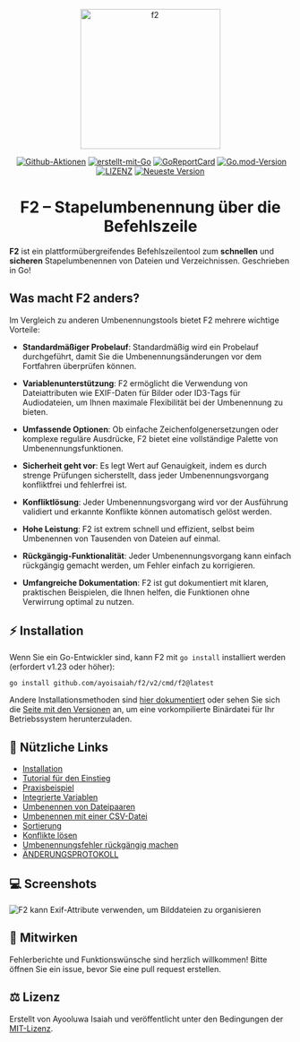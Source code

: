 <p align="center">
  <img src="https://ik.imagekit.io/turnupdev/f2_logo_02eDMiVt7.png" width="250" height="250" alt="f2">
</p>

<p align="center">
  <a href="http://makeapullrequest.com"><img src="https://img.shields.io/badge/PRs-willkommen-brightgreen.svg?style=flat" alt=""></a>
  <a href="https://github.com/ayoisaiah/F2/actions"><img src="https://github.com/ayoisaiah/F2/actions/workflows/test.yml/badge.svg" alt="Github-Aktionen"></a>
  <a href="https://golang.org"><img src="https://img.shields.io/badge/Erstellt%20mit-Go-1f425f.svg" alt="erstellt-mit-Go"></a>
  <a href="https://goreportcard.com/report/github.com/ayoisaiah/f2"><img src="https://goreportcard.com/badge/github.com/ayoisaiah/f2" alt="GoReportCard"></a>
  <a href="https://github.com/ayoisaiah/f2"><img src="https://img.shields.io/github/go-mod/go-version/ayoisaiah/f2.svg" alt="Go.mod-Version"></a>
  <a href="https://github.com/ayoisaiah/f2/blob/master/LICENCE"><img src="https://img.shields.io/github/license/ayoisaiah/f2.svg" alt="LIZENZ"></a>
  <a href="https://github.com/ayoisaiah/f2/releases/"><img src="https://img.shields.io/github/release/ayoisaiah/f2.svg" alt="Neueste Version"></a>
</p>

<h1 align="center">F2 – Stapelumbenennung über die Befehlszeile</h1>

**F2** ist ein plattformübergreifendes Befehlszeilentool zum **schnellen** und
**sicheren** Stapelumbenennen von Dateien und Verzeichnissen. Geschrieben in Go!

## Was macht F2 anders?

Im Vergleich zu anderen Umbenennungstools bietet F2 mehrere wichtige Vorteile:

- **Standardmäßiger Probelauf**: Standardmäßig wird ein Probelauf durchgeführt,
  damit Sie die Umbenennungsänderungen vor dem Fortfahren überprüfen können.

- **Variablenunterstützung**: F2 ermöglicht die Verwendung von Dateiattributen
  wie EXIF-Daten für Bilder oder ID3-Tags für Audiodateien, um Ihnen maximale
  Flexibilität bei der Umbenennung zu bieten.

- **Umfassende Optionen**: Ob einfache Zeichenfolgenersetzungen oder komplexe
  reguläre Ausdrücke, F2 bietet eine vollständige Palette von
  Umbenennungsfunktionen.

- **Sicherheit geht vor**: Es legt Wert auf Genauigkeit, indem es durch strenge
  Prüfungen sicherstellt, dass jeder Umbenennungsvorgang konfliktfrei und
  fehlerfrei ist.

- **Konfliktlösung**: Jeder Umbenennungsvorgang wird vor der Ausführung
  validiert und erkannte Konflikte können automatisch gelöst werden.

- **Hohe Leistung**: F2 ist extrem schnell und effizient, selbst beim Umbenennen
  von Tausenden von Dateien auf einmal.

- **Rückgängig-Funktionalität**: Jeder Umbenennungsvorgang kann einfach
  rückgängig gemacht werden, um Fehler einfach zu korrigieren.

- **Umfangreiche Dokumentation**: F2 ist gut dokumentiert mit klaren,
  praktischen Beispielen, die Ihnen helfen, die Funktionen ohne Verwirrung
  optimal zu nutzen.

## ⚡ Installation

Wenn Sie ein Go-Entwickler sind, kann F2 mit `go install` installiert werden
(erfordert v1.23 oder höher):

```bash
go install github.com/ayoisaiah/f2/v2/cmd/f2@latest
```

Andere Installationsmethoden sind
[hier dokumentiert](https://f2.freshman.tech/guide/getting-started.html) oder
sehen Sie sich die
[Seite mit den Versionen](https://github.com/ayoisaiah/f2/releases) an, um eine
vorkompilierte Binärdatei für Ihr Betriebssystem herunterzuladen.

## 📃 Nützliche Links

- [Installation](https://f2.freshman.tech/guide/getting-started.html)
- [Tutorial für den Einstieg](https://f2.freshman.tech/guide/tutorial.html)
- [Praxisbeispiel](https://f2.freshman.tech/guide/organizing-image-library.html)
- [Integrierte Variablen](https://f2.freshman.tech/guide/how-variables-work.html)
- [Umbenennen von Dateipaaren](https://f2.freshman.tech/guide/pair-renaming.html)
- [Umbenennen mit einer CSV-Datei](https://f2.freshman.tech/guide/csv-renaming.html)
- [Sortierung](https://f2.freshman.tech/guide/sorting.html)
- [Konflikte lösen](https://f2.freshman.tech/guide/conflict-detection.html)
- [Umbenennungsfehler rückgängig machen](https://f2.freshman.tech/guide/undoing-mistakes.html)
- [ÄNDERUNGSPROTOKOLL](https://f2.freshman.tech/reference/changelog.html)

## 💻 Screenshots

![F2 kann Exif-Attribute verwenden, um Bilddateien zu organisieren](https://f2.freshman.tech/assets/2.D-uxLR9T.png)

## 🤝 Mitwirken

Fehlerberichte und Funktionswünsche sind herzlich willkommen! Bitte öffnen Sie
ein issue, bevor Sie eine pull request erstellen.

## ⚖️ Lizenz

Erstellt von Ayooluwa Isaiah und veröffentlicht unter den Bedingungen der
[MIT-Lizenz](https://github.com/ayoisaiah/f2/blob/master/LICENCE).
